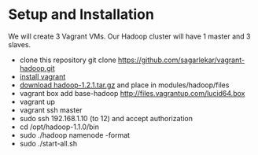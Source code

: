 Setup and Installation
======================

We will create 3 Vagrant VMs. Our Hadoop cluster will have 1 master and 3 slaves.

- clone this repository
  git clone https://github.com/sagarlekar/vagrant-hadoop.git
- [install vagrant](http://www.vagrantup.com/) 
- [download hadoop-1.2.1.tar.gz](http://www.apache.org/dyn/closer.cgi/hadoop/common/) and place in modules/hadoop/files
- vagrant box add base-hadoop http://files.vagrantup.com/lucid64.box
- vagrant up
- vagrant ssh master
- sudo ssh 192.168.1.10 (to 12) and accept authorization
- cd /opt/hadoop-1.1.0/bin
- sudo ./hadoop namenode -format
- sudo ./start-all.sh
